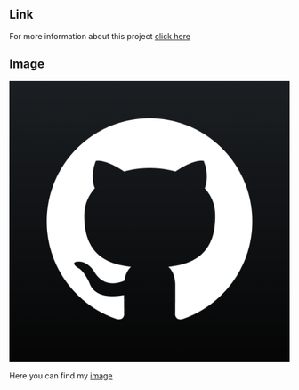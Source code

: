 ## Link
For more information about this project [click here](https://google.com)

## Image
![github-logo](github-logo.png)

Here you can find my [image](github-logo.png)
